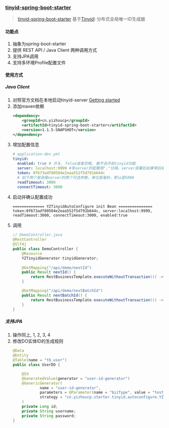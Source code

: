 ### [tinyid-spring-boot-starter](https://github.com/boomyamm/yizhoucp-starter/tree/master/tinyid-spring-boot-starter) 
> [tinyid-spring-boot-starter](https://github.com/boomyamm/yizhoucp-starter/tree/master/tinyid-spring-boot-starter) 基于[Tinyid](https://github.com/didi/tinyid)) 分布式全局唯一ID生成器 
#### 功能点
1. 抽象为spring-boot-starter
2. 提供 REST API / Java Client 两种调用方式
3. 支持JPA调用
4. 支持多环境Profile配置文件

#### 使用方式
##### Java Client
1. 对照官方文档在本地启动tinyid-server [Getting started](https://github.com/didi/tinyid/wiki/Getting-started)
2. 添加maven依赖 
    ```xml
   <dependency>
        <groupId>cn.yizhoucp</groupId>
        <artifactId>tinyid-spring-boot-starter</artifactId>
        <version>1.1.5-SNAPSHOT</version>
   </dependency>
   ```
3. 增加配置信息
    ```yaml
    # application-dev.yml
    tinyid:
      enabled: true # 开关, false或者忽略, 都不会开启tinyid功能
      server: localhost:9999 #多server的配置用","分隔，server部署后如果带后缀，可配置在后端后
      token: 0f673adf80504e2eaa552f5d791b644c
      # 如下两个是连接server的两个可选参数，单位是毫秒，默认是5000
      readTimeout: 3000
      connectTimeout: 3000
    ```
4. 启动并确认配置成功
    ```
    ============== YZTinyidAutoConfigure init Bean ===============
    token:0f673adf80504e2eaa552f5d791b644c, server:localhost:9999, readTimeout:3000, connectTimeout:3000, enabled:true
    ```
5. 调用
    ```java
    // DemoController.java
   @RestController
    @Slf4j
    public class DemoController {
        @Resource
        YZTinyidGenerator tinyidGenerator;
        
        @GetMapping("/api/demo/nextId")
        public Result nextId() {
            return RestBusinessTemplate.executeWithoutTransaction(() -> tinyidGenerator.nextId("test"));
        }

        @GetMapping("/api/demo/nextBatchId")
        public Result nextBatchId() {
            return RestBusinessTemplate.executeWithoutTransaction(() -> tinyidGenerator.nextId("test", 10));
        }
    }
    ```

##### 支持JPA
1. 操作同上, 1, 2, 3, 4
2. 修改DO实体ID的生成规则
    ```java
    @Data
    @Entity
    @Table(name = "tb_user")
    public class UserDO {
    
        @Id
        @GeneratedValue(generator = "user-id-generator")
        @GenericGenerator(
                name = "user-id-generator",
                parameters = @Parameter(name = "bizType", value = "test"),
                strategy = "cn.yizhoucp.starter.tinyid.autoconfigure.YZTinyidGeneratorJPA"
        )
        private Long id;
        private String username;
        private String password;
    }
    ```
    
 
